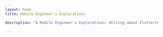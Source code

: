 ```yaml
---
layout: home
title: Mobile Engineer's Explorations

description: "A Mobile Engineer's Explorations: Writing about Flutter(Dart) and Swift."

---
```

